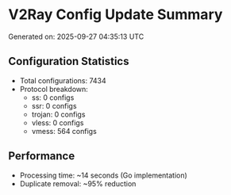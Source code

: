 # V2Ray Config Update Summary
Generated on: 2025-09-27 04:35:13 UTC

## Configuration Statistics
- Total configurations: 7434
- Protocol breakdown:
  - ss: 0 configs
  - ssr: 0 configs
  - trojan: 0 configs
  - vless: 0 configs
  - vmess: 564 configs

## Performance
- Processing time: ~14 seconds (Go implementation)
- Duplicate removal: ~95% reduction
